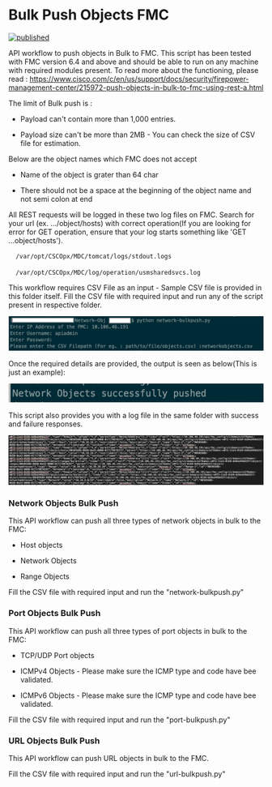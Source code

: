 # Bulk Push Objects FMC

[![published](https://static.production.devnetcloud.com/codeexchange/assets/images/devnet-published.svg)](https://developer.cisco.com/codeexchange/github/repo/shubhambharti89/BulkPushObjectsFMC)

API workflow to push objects in Bulk to FMC. This script has been tested with FMC version 6.4 and above and should be able to run on any machine with required modules present. To read more about the functioning, please read : https://www.cisco.com/c/en/us/support/docs/security/firepower-management-center/215972-push-objects-in-bulk-to-fmc-using-rest-a.html

The limit of Bulk push is : 

- Payload can't contain more than 1,000 entries.
  
- Payload size can't be more than 2MB - You can check the size of CSV file for estimation. 

Below are the object names which FMC does not accept

- Name of the object is grater than 64 char

- There should not be a space at the beginning of the object name and not semi colon at end


All REST requests will be logged in these two log files on FMC. Search for your url (ex. .../object/hosts) with correct operation(If you are looking for error for GET operation, ensure that your log starts something like 'GET ...object/hosts'). 

```
  /var/opt/CSCOpx/MDC/tomcat/logs/stdout.logs
  
  /var/opt/CSCOpx/MDC/log/operation/usmsharedsvcs.log
```

This workflow requires CSV File as an input - Sample CSV file is provided in this folder itself. Fill the CSV file with required input and run any of the script present in respective folder. 

![Input Parameters](imgs/input-parameters.png)

Once the required details are provided, the output is seen as below(This is just an example):

![Output](imgs/output.png)

This script also provides you with a log file in the same folder with success and failure responses. 

![Output-Log](imgs/output-log.png)


### Network Objects Bulk Push
 
 This API workflow can push all three types of network objects in bulk to the FMC:
 
 - Host objects
  
 - Network Objects
  
 - Range Objects

Fill the CSV file with required input and run the "network-bulkpush.py"


### Port Objects Bulk Push 

This API workflow can push all three types of port objects in bulk to the FMC:

 - TCP/UDP Port objects

 - ICMPv4 Objects - Please make sure the ICMP type and code have bee validated.

 - ICMPv6 Objects - Please make sure the ICMP type and code have bee validated.


Fill the CSV file with required input and run the "port-bulkpush.py"

### URL Objects Bulk Push 

This API workflow can push URL objects in bulk to the FMC.

Fill the CSV file with required input and run the "url-bulkpush.py"



